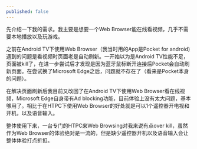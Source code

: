 ```yaml
---
published: false
---
```

先介绍一下我的需求。我主要是想要一个Web Browser能在线看视频，几乎不需要本地播放以及玩游戏。

之前在Android TV下使用Web Browser（我当时用的App是Pocket for android)遇到的问题是看视频时页面老是自动刷新。一开始以为是Android TV性能不足，页面被kill了，在进一步尝试后才发现是因为蓝牙鼠标断开连接后Pocket会自动刷新页面。在尝试换了Microsoft Edge之后，问题就不存在了（看来是Pocket本身的问题）。

在解决页面刷新后我目前又改回了在Android TV下使用Web Browser看在线视频，Microsoft Edge自身带有Ad blocking功能，目前体验上没有太大问题，基本够用了。相比于在HTPC下使用Web Browser的好处就是可以1个遥控器开电视和开机，以及语音输入。

整体使用下来，一台专门的HTPC来Web Browsing对我来说有点over kill，虽然作为Web Browser的体验绝对是一流的，但是缺少遥控器开机以及语音输入会让整体体验打点折扣。
